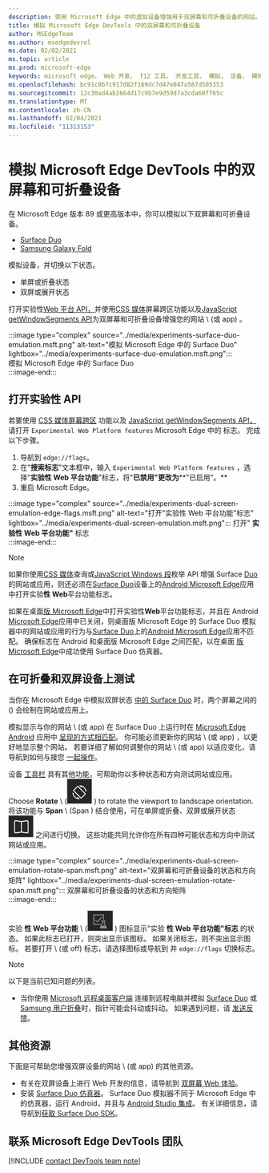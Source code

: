 ```yaml
---
description: 使用 Microsoft Edge 中的虚拟设备增强用于双屏幕和可折叠设备的网站。
title: 模拟 Microsoft Edge DevTools 中的双屏幕和可折叠设备
author: MSEdgeTeam
ms.author: msedgedevrel
ms.date: 02/02/2021
ms.topic: article
ms.prod: microsoft-edge
keywords: microsoft edge， Web 开发， f12 工具， 开发工具， 模拟， 设备， 模拟， 移动， 双屏， 可折叠， Surface Duo， Samsung 用户折叠
ms.openlocfilehash: bc91c0b7c917d82f169dc7d47e047a587d505353
ms.sourcegitcommit: 12c30ad4ab2664d17c9b7e9d59d7a3cda60ff65c
ms.translationtype: MT
ms.contentlocale: zh-CN
ms.lasthandoff: 02/04/2021
ms.locfileid: "11313153"
---
```

# 模拟 Microsoft Edge DevTools 中的双屏幕和可折叠设备  

在 Microsoft Edge 版本 89 或更高版本中，你可以模拟以下双屏幕和可折叠设备。  

*   [Surface Duo][SurfaceDevicesDuo]  
*   [Samsung Galaxy Fold][SamsungMobileGalaxyFold]  
    
模拟设备，并切换以下状态。  

*   单屏或折叠状态  
*   双屏或展开状态  
    
打开实验性[Web 平台 API，](#turn-on-experimental-apis)并使用[CSS 媒体][DualScreenDocsCssMedia]屏幕跨区功能以及[JavaScript getWindowSegments API][DualScreenDocsJSAPI]为双屏幕和可折叠设备增强您的网站 \ (或 app\) 。  

:::image type="complex" source="../media/experiments-surface-duo-emulation.msft.png" alt-text="模拟 Microsoft Edge 中的 Surface Duo" lightbox="../media/experiments-surface-duo-emulation.msft.png":::  
   模拟 Microsoft Edge 中的 Surface Duo  
:::image-end:::  

## 打开实验性 API  

若要使用 [CSS 媒体屏幕跨区][DualScreenDocsCssMedia] 功能以及 [JavaScript getWindowSegments API，][DualScreenDocsJSAPI]请打开 `Experimental Web Platform features` Microsoft Edge 中的 标志。  完成以下步骤。  

1.  导航到 `edge://flags`。  
1.  在"**搜索标志**"文本框中，输入 `Experimental Web Platform features` ，选择"**实验性 Web 平台功能**"标志，将"**已禁用"更改为****"已启用"。**  
1.  重启 Microsoft Edge。  
    
:::image type="complex" source="../media/experiments-dual-screen-emulation-edge-flags.msft.png" alt-text="打开"实验性 Web 平台功能"标志" lightbox="../media/experiments-dual-screen-emulation.msft.png":::
   打开" **实验性 Web 平台功能"** 标志  
:::image-end:::  

> [!NOTE]
> 如果你使用[CSS 媒体][DualScreenDocsCssMedia]查询或[JavaScript Windows 段][DualScreenDocsJSAPI]枚举 API 增强 Surface [Duo][SurfaceDevicesDuo]的网站或应用，则还必须在[Surface Duo][SurfaceDevicesDuo]设备上的[Android Microsoft Edge][GooglePlayMicrosoftEdge]应用中打开实验**性 Web**平台功能标志。  
> 
> 如果在桌面[版 Microsoft Edge][MicrosoftEdge]中打开实验性**Web**平台功能标志，并且在 Android [Microsoft Edge][GooglePlayMicrosoftEdge]应用中已关闭，则桌面版 Microsoft Edge 的 Surface Duo 模拟器中的网站或应用的行为与[Surface Duo][SurfaceDevicesDuo]上的[Android Microsoft Edge][GooglePlayMicrosoftEdge]应用不匹配。  确保标志在 Android 和桌面版 Microsoft Edge 之间匹配，以在桌面 [版 Microsoft Edge][MicrosoftEdge]中成功使用 Surface Duo 仿真器。  

## 在可折叠和双屏设备上测试  

当你在 Microsoft Edge 中模拟双屏状态 [中的 Surface Duo][SurfaceDevicesDuo] 时，两个屏幕之间的 (\) 会绘制在网站或应用上。  

模拟显示与你的网站 \ (或 app\) 在 Surface Duo 上运行时在 [Microsoft Edge Android][GooglePlayMicrosoftEdge] 应用中 [呈现的方式相匹配][SurfaceDevicesDuo]。  你可能必须更新你的网站 \ (或 app\) ，以更好地显示整个网站。  若要详细了解如何调整你的网站 \ (或 app\) 以适应变化，请导航到如何与接您 [一起操作][DualScreenIntroductionHowWorkSeam]。  

设备 [工具栏][DevtoolsDeviceModeIndexSimulateMobileViewport] 具有其他功能，可帮助你以多种状态和方向测试网站或应用。  Choose **Rotate** \ (![ Rotate ](../media/rotate-dark-icon.msft.png) \) to rotate the viewport to landscape orientation. 将该功能与 **Span** \ (Span \) 结合使用，可在单屏或折叠、双屏或展开状态 ![ ](../media/span-dark-icon.msft.png) 之间进行切换。  这些功能共同允许你在所有四种可能状态和方向中测试网站或应用。  

:::image type="complex" source="../media/experiments-dual-screen-emulation-rotate-span.msft.png" alt-text="双屏幕和可折叠设备的状态和方向矩阵" lightbox="../media/experiments-dual-screen-emulation-rotate-span.msft.png":::
   双屏幕和可折叠设备的状态和方向矩阵  
:::image-end:::  

实验 **性 Web 平台功能** \ (![ ExperimentalApis ](../media/experimental-apis-dark-icon.msft.png) \) 图标显示"实验 **性 Web 平台功能"标志** 的状态。  如果此标志已打开，则突出显示该图标。  如果关闭标志，则不突出显示图标。  若要打开 \ (或 off\) 标志，请选择图标或导航到 并 `edge://flags` 切换标志。  

> [!NOTE]
> 以下是当前已知问题的列表。  
> 
> *   当你使用 [Microsoft 远程桌面客户端][RemoteDesktopClientDocs] 连接到远程电脑并模拟 [Surface Duo][SurfaceDevicesDuo] 或 [Samsung 用户折叠][SamsungMobileGalaxyFold]时，指针可能会抖动或抖动。  如果遇到问题，请 [发送反馈](#getting-in-touch-with-the-microsoft-edge-devtools-team)。  

## 其他资源  

下面是可帮助您增强双屏设备的网站 \ (或 app\) 的其他资源。  

*   有关在双屏设备上进行 Web 开发的信息，请导航到 [双屏幕 Web 体验][DualScreenWebIndex]。  
*   安装 [Surface Duo 仿真器][DualScreenAndroidUseEmulator]。  Surface Duo 模拟器不同于 Microsoft Edge 中的仿真器，运行 Android，并且与 [Android Studio 集成][AndroidDeveloperStudio]。  有关详细信息，请导航到[获取 Surface Duo SDK][DualScreenAndroidGetDuoSdk]。  

## 联系 Microsoft Edge DevTools 团队  

[!INCLUDE [contact DevTools team note](../includes/contact-devtools-team-note.md)]  

<!-- links -->  

[DevtoolsDeviceModeIndexSimulateMobileViewport]: ../device-mode/index.md#simulate-a-mobile-viewport "在 Microsoft Edge DevTools 中通过设备模式模拟移动设备 | Microsoft Edge"  

[DualScreenWebIndex]: /dual-screen/web/index "双屏 Web 体验|Microsoft Docs"  
[DualScreenAndroidGetDuoSdk]: /dual-screen/android/get-duo-sdk "获取 Surface Duo 模拟器|Microsoft Docs"  
[DualScreenIntroductionHowWorkSeam]: /dual-screen/introduction#how-to-work-with-the-seam "如何处理接缝 - 双屏幕设备简介| Microsoft Docs"  
[DualScreenAndroidUseEmulator]: /dual-screen/android/use-emulator "使用 Surface Duo 模拟器|Microsoft Docs"  
[DualScreenDocsCssMedia]: /dual-screen/web/css-media-spanning "用于双屏幕检测的 CSS 媒体屏幕跨越功能 | Microsoft Docs"  
[DualScreenDocsJSAPI]: /dual-screen/web/javascript-getwindowsegments "适用于双屏幕设备的 getWindowSegments JavaScript AP | Microsoft Docs"  

[RemoteDesktopClientDocs]: /windows-server/remote/remote-desktop-services/clients/remote-desktop-clients "远程桌面客户端|Microsoft Docs"

[MicrosoftEdge]: https://www.microsoft.com/edge "Microsoft Edge"  

[SurfaceDevicesDuo]: https://www.microsoft.com/surface/devices/surface-duo "Surface Duo |Microsoft Surface"  

[AndroidDeveloperStudio]: https://developer.android.com/studio/ "Android Studio"  

[GooglePlayMicrosoftEdge]: https://play.google.com/store/apps/details?id=com.microsoft.emmx "Microsoft Edge |Google Play"  

[SamsungMobileGalaxyFold]: https://www.samsung.com/mobile/galaxy-fold/ "百合|三星"  
